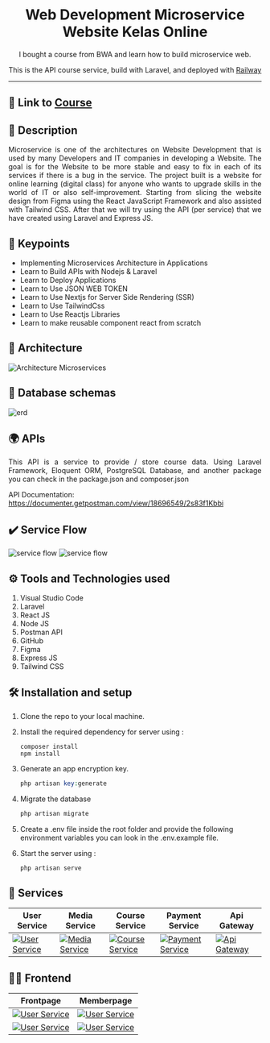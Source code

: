 <h1 align='center'>
Web Development Microservice </br>
Website Kelas Online
</h1>
<p align='center'>
I bought a course from BWA and learn how to build microservice web.
</p>
<p align='center'>
This is the API course service, build with Laravel, and deployed with <a href='https://railway.app/' 'target='_blank'>Railway</a>
</p>

---

## 🏫 Link to [Course](https://buildwithangga.com/kelas/web-development-microservice-website-kelas-online?main_leads=searchsuggestion)


## 🧾 Description
<p align='justify'>
Microservice is one of the architectures on Website Development that is used by many Developers and IT companies in developing a Website. The goal is for the Website to be more stable and easy to fix in each of its services if there is a bug in the service. The project built is a website for online learning (digital class) for anyone who wants to upgrade skills in the world of IT or also self-improvement. Starting from slicing the website design from Figma using the React JavaScript Framework and also assisted with Tailwind CSS. After that we will try using the API (per service) that we have created using Laravel and Express JS.
</p>


## 🔑 Keypoints
- Implementing Microservices Architecture in Applications
- Learn to Build APIs with Nodejs & Laravel
- Learn to Deploy Applications
- Learn to Use JSON WEB TOKEN
- Learn to Use Nextjs for Server Side Rendering (SSR)
- Learn to Use TailwindCss
- Learn to Use Reactjs Libraries
- Learn to make reusable component react from scratch


## 👷 Architecture
![Architecture Microservices](https://res.cloudinary.com/dniq91ewn/image/upload/v1664261583/BWA%20Microservices/Group_10_oznnju.png)

## 💾 Database schemas


<img title="erd" alt="erd" src="https://res.cloudinary.com/dniq91ewn/image/upload/v1664261584/BWA%20Microservices/Group_12_b4frhp.png">


## 🌍 APIs
<p align="justify">
This API is a service to provide / store course data.
Using Laravel Framework, Eloquent ORM, PostgreSQL Database, and another package you can check in the package.json and composer.json
</p>

API Documentation: https://documenter.getpostman.com/view/18696549/2s83f1Kbbi

## ✔️ Service Flow

<img title="service flow" alt="service flow" src="https://res.cloudinary.com/dniq91ewn/image/upload/v1664261583/BWA%20Microservices/Group_11_z5ex7j.png">

<img title="service flow" alt="service flow" src="https://res.cloudinary.com/dniq91ewn/image/upload/v1664261584/BWA%20Microservices/Group_15_gvfusp.png">


## ⚙ Tools and Technologies used
1. Visual Studio Code
2. Laravel
3. React JS
4. Node JS
5. Postman API
6. GitHub
7. Figma
8. Express JS
9. Tailwind CSS

## 🛠 Installation and setup

1. Clone the repo to your local machine.
2. Install the required dependency for server using :

    ```javascript,php
    composer install
    npm install
    ```

3. Generate an app encryption key.
    ```php
    php artisan key:generate
    ```
4. Migrate the database
    ```php
    php artisan migrate
    ```

5. Create a .env file inside the root folder and provide the following environment variables you can look in the .env.example file.

6. Start the server using :

   ```php
   php artisan serve
   ```

## 🚀 Services

 | User Service | Media Service | Course Service | Payment Service | Api Gateway |
| ---| --- | --- | --- | --- |
| [![User Service](https://res.cloudinary.com/dniq91ewn/image/upload/v1664255818/BWA%20Microservices/Asset_3_cn6ASO3xsi7_qqf4rz.webp)](https://github.com/itsmee3223/user-service-online-course) | [![Media Service](https://res.cloudinary.com/dniq91ewn/image/upload/v1664255875/BWA%20Microservices/Asset_4_YykdDSbga_dq1klz.webp)](https://github.com/itsmee3223/media-service-online-course)| [![Course Service](https://res.cloudinary.com/dniq91ewn/image/upload/v1664255894/BWA%20Microservices/Asset_2_7ZFU6kkrO_zyo2j4.webp)](https://github.com/itsmee3223/course-service-online-courese)| [![Payment Service](https://res.cloudinary.com/dniq91ewn/image/upload/v1664255912/BWA%20Microservices/Asset_1_M1tYLXCSBX_l44c4w.webp)](https://github.com/itsmee3223/payment-service-online-course) | [![Api Gateway](https://res.cloudinary.com/dniq91ewn/image/upload/v1664273697/BWA%20Microservices/68747470733a2f2f696b2e696d6167656b69742e696f2f746174616e676465762f6f6e6c696e652d636f757273652f41737365745f385f62743434435147485f7a2e706e67_hasy54.webp)](https://github.com/itsmee3223/online-course-api-gateway)|

## 👨‍💻 Frontend
| Frontpage | Memberpage |
| --- | --- |
| [![User Service](https://res.cloudinary.com/dniq91ewn/image/upload/v1664283770/BWA%20Microservices/Rlogical-Blog-Images-thumbnail_dxonbd_1_yok05a.png)](https://micro-bwa-frontend.vercel.app/) | [![User Service](https://res.cloudinary.com/dniq91ewn/image/upload/v1664284639/BWA%20Microservices/react-logo-png-img-react-logo-png-react-js-logo-png-transparent-png-1142x1027_1_s4jcmv.png)](https://micro-react-memberpage.vercel.app/) | 
| [![User Service](https://res.cloudinary.com/dniq91ewn/image/upload/v1664284408/BWA%20Microservices/GitHub-Mark-modified_1_fn5dks.png)](https://github.com/itsmee3223/frontend-online-course) | [![User Service](https://res.cloudinary.com/dniq91ewn/image/upload/v1664284408/BWA%20Microservices/GitHub-Mark-modified_1_fn5dks.png)](https://github.com/itsmee3223/memberpage-online-course) |
